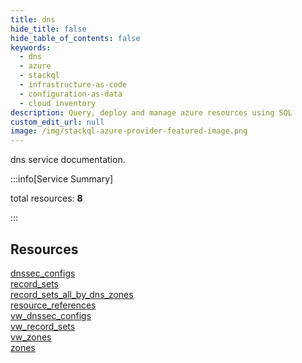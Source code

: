 ```yaml
---
title: dns
hide_title: false
hide_table_of_contents: false
keywords:
  - dns
  - azure
  - stackql
  - infrastructure-as-code
  - configuration-as-data
  - cloud inventory
description: Query, deploy and manage azure resources using SQL
custom_edit_url: null
image: /img/stackql-azure-provider-featured-image.png
---
```


dns service documentation.

:::info[Service Summary]

total resources: __8__  

:::

## Resources
<div class="row">
<div class="providerDocColumn">
<a href="/services/dns/dnssec_configs/">dnssec_configs</a><br />
<a href="/services/dns/record_sets/">record_sets</a><br />
<a href="/services/dns/record_sets_all_by_dns_zones/">record_sets_all_by_dns_zones</a><br />
<a href="/services/dns/resource_references/">resource_references</a>
</div>
<div class="providerDocColumn">
<a href="/services/dns/vw_dnssec_configs/">vw_dnssec_configs</a><br />
<a href="/services/dns/vw_record_sets/">vw_record_sets</a><br />
<a href="/services/dns/vw_zones/">vw_zones</a><br />
<a href="/services/dns/zones/">zones</a>
</div>
</div>
